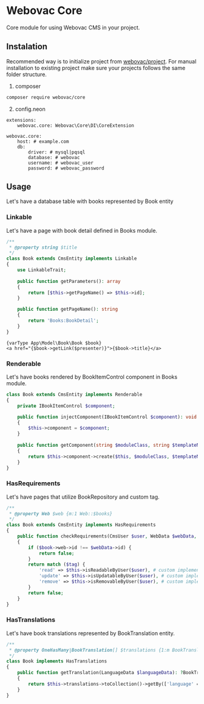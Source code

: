 # Webovac Core

Core module for using Webovac CMS in your project.

## Instalation

Recommended way is to initialize project from [webovac/project](https://www.github.com/webovac/project). For manual installation to existing project make sure your projects follows the same folder structure.

1. composer

```bash
composer require webovac/core
```

2. config.neon

```neon
extensions:
    webovac.core: Webovac\Core\DI\CoreExtension

webovac.core:
    host: # example.com
    db:
        driver: # mysql|pqsql
        database: # webovac
        username: # webovac_user
        password: # webovac_password
```

## Usage

Let's have a database table with books represented by Book entity

### Linkable

Let's have a page with book detail defined in Books module.

```php
/**
 * @property string $title 
 */
class Book extends CmsEntity implements Linkable
{
    use LinkableTrait;
    
    public function getParameters(): array
    {
        return [$this->getPageName() => $this->id];
    }

    public function getPageName(): string
    {
        return 'Books:BookDetail';
    }
}
```

```latte
{varType App\Model\Book\Book $book}
<a href="{$book->getLink($presenter)}">{$book->title}</a>
```

### Renderable

Let's have books rendered by BookItemControl component in Books module.

```php
class Book extends CmsEntity implements Renderable
{    
    private IBookItemControl $component;

    public function injectComponent(IBookItemControl $component): void
    {
        $this->component = $component;
    }
    
    public function getComponent(string $moduleClass, string $templateName): BookItemControl
    {
        return $this->component->create($this, $moduleClass, $templateName);
    }
}
```

### HasRequirements

Let's have pages that utilize BookRepository and custom tag.

```php
/**
 * @property Web $web {m:1 Web::$books} 
 */
class Book extends CmsEntity implements HasRequirements
{
    public function checkRequirements(CmsUser $user, WebData $webData, ?string $tag = null): bool
    {
        if ($book->web->id !== $webData->id) {
            return false;
        }
        return match ($tag) {
            'read' => $this->isReadableByUser($user), # custom implementation
            'update' => $this->isUpdatableByUser($user), # custom implementation
            'remove' => $this->isRemovableByUser($user), # custom implementation
        }
        return false;
    }
}
```

### HasTranslations

Let's have book translations represented by BookTranslation entity.

```php
/**
 * @property OneHasMany|BookTranslation[] $translations {1:m BookTranslation::$book, orderBy=language->rank}
 */
class Book implements HasTranslations
{
    public function getTranslation(LanguageData $languageData): ?BookTranslation
    {
        return $this->translations->toCollection()->getBy(['language' => $languageData->id]);
    }
}
```
